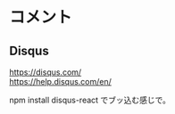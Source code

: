 # コメント

## Disqus
https://disqus.com/  
https://help.disqus.com/en/  

npm install disqus-react でブッ込む感じで。  




